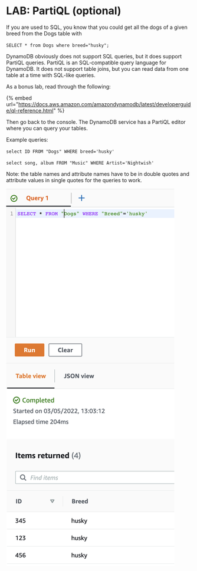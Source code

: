 # LAB: PartiQL (optional)

If you are used to SQL, you know that you could get all the dogs of a given breed from the Dogs table with

`SELECT * from Dogs where breed="husky";`

DynamoDB obviously does not support SQL queries, but it does support PartiQL queries. PartiQL is an SQL-compatible query language for DynamoDB. It does not support table joins, but you can read data from one table at a time with SQL-like queries.

As a bonus lab, read through the following:

{% embed url="https://docs.aws.amazon.com/amazondynamodb/latest/developerguide/ql-reference.html" %}

Then go back to the console. The DynamoDB service has a PartiQL editor where you can query your tables.&#x20;

Example queries:

`select ID FROM "Dogs" WHERE breed='husky'`

`select song, album FROM "Music" WHERE Artist='Nightwish'`

Note: the table names and attribute names have to be in double quotes and attribute values in single quotes for the queries to work.&#x20;

![](<../../.gitbook/assets/image (272).png>)
